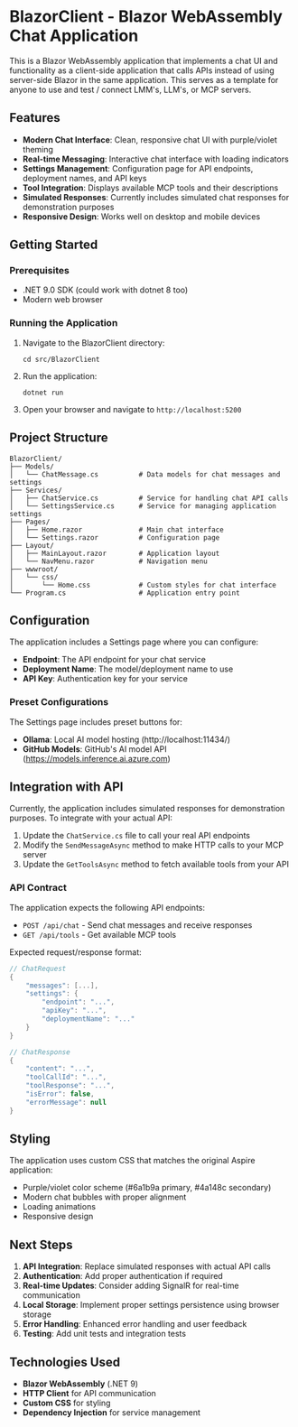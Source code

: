 # BlazorClient - Blazor WebAssembly Chat Application

This is a Blazor WebAssembly application that implements a chat UI and functionality as a client-side application that calls APIs instead of using server-side Blazor in the same application. This serves as a template for anyone to use and test / connect LMM's, LLM's, or MCP servers.

## Features

- **Modern Chat Interface**: Clean, responsive chat UI with purple/violet theming
- **Real-time Messaging**: Interactive chat interface with loading indicators
- **Settings Management**: Configuration page for API endpoints, deployment names, and API keys
- **Tool Integration**: Displays available MCP tools and their descriptions
- **Simulated Responses**: Currently includes simulated chat responses for demonstration purposes
- **Responsive Design**: Works well on desktop and mobile devices

## Getting Started

### Prerequisites

- .NET 9.0 SDK (could work with dotnet 8 too)
- Modern web browser

### Running the Application

1. Navigate to the BlazorClient directory:
   ```
   cd src/BlazorClient
   ```

2. Run the application:
   ```
   dotnet run
   ```

3. Open your browser and navigate to `http://localhost:5200`

## Project Structure

```
BlazorClient/
├── Models/
│   └── ChatMessage.cs          # Data models for chat messages and settings
├── Services/
│   ├── ChatService.cs          # Service for handling chat API calls
│   └── SettingsService.cs      # Service for managing application settings
├── Pages/
│   ├── Home.razor              # Main chat interface
│   └── Settings.razor          # Configuration page
├── Layout/
│   ├── MainLayout.razor        # Application layout
│   └── NavMenu.razor           # Navigation menu
├── wwwroot/
│   └── css/
│       └── Home.css            # Custom styles for chat interface
└── Program.cs                  # Application entry point
```

## Configuration

The application includes a Settings page where you can configure:

- **Endpoint**: The API endpoint for your chat service
- **Deployment Name**: The model/deployment name to use
- **API Key**: Authentication key for your service

### Preset Configurations

The Settings page includes preset buttons for:
- **Ollama**: Local AI model hosting (http://localhost:11434/)
- **GitHub Models**: GitHub's AI model API (https://models.inference.ai.azure.com)

## Integration with API

Currently, the application includes simulated responses for demonstration purposes. To integrate with your actual API:

1. Update the `ChatService.cs` file to call your real API endpoints
2. Modify the `SendMessageAsync` method to make HTTP calls to your MCP server
3. Update the `GetToolsAsync` method to fetch available tools from your API

### API Contract

The application expects the following API endpoints:

- `POST /api/chat` - Send chat messages and receive responses
- `GET /api/tools` - Get available MCP tools

Expected request/response format:

```csharp
// ChatRequest
{
    "messages": [...],
    "settings": {
        "endpoint": "...",
        "apiKey": "...",
        "deploymentName": "..."
    }
}

// ChatResponse
{
    "content": "...",
    "toolCallId": "...",
    "toolResponse": "...",
    "isError": false,
    "errorMessage": null
}
```

## Styling

The application uses custom CSS that matches the original Aspire application:
- Purple/violet color scheme (#6a1b9a primary, #4a148c secondary)
- Modern chat bubbles with proper alignment
- Loading animations
- Responsive design

## Next Steps

1. **API Integration**: Replace simulated responses with actual API calls
2. **Authentication**: Add proper authentication if required
3. **Real-time Updates**: Consider adding SignalR for real-time communication
4. **Local Storage**: Implement proper settings persistence using browser storage
5. **Error Handling**: Enhanced error handling and user feedback
6. **Testing**: Add unit tests and integration tests

## Technologies Used

- **Blazor WebAssembly** (.NET 9)
- **HTTP Client** for API communication
- **Custom CSS** for styling
- **Dependency Injection** for service management
